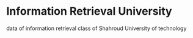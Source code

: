 # Information Retrieval University
 data of information retrieval class of Shahroud University of technology
